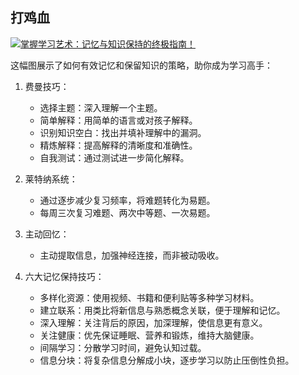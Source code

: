 ## 打鸡血[](https://www.androidperformance.com/2025/01/06/Android-Weekly-2025-01/#%E6%89%93%E9%B8%A1%E8%A1%80)

[![掌握学习艺术：记忆与知识保持的终极指南！](https://www.androidperformance.com/images/Android-Weekly-2025-01/441105ab-a7a0-46d4-8726-84898717bc46.jpg)](https://www.androidperformance.com/images/Android-Weekly-2025-01/441105ab-a7a0-46d4-8726-84898717bc46.jpg)

这幅图展示了如何有效记忆和保留知识的策略，助你成为学习高手：

1. 费曼技巧：
    
    - 选择主题：深入理解一个主题。
    - 简单解释：用简单的语言或对孩子解释。
    - 识别知识空白：找出并填补理解中的漏洞。
    - 精炼解释：提高解释的清晰度和准确性。
    - 自我测试：通过测试进一步简化解释。
2. 莱特纳系统：
    
    - 通过逐步减少复习频率，将难题转化为易题。
    - 每周三次复习难题、两次中等题、一次易题。
3. 主动回忆：
    
    - 主动提取信息，加强神经连接，而非被动吸收。
4. 六大记忆保持技巧：
    
    - 多样化资源：使用视频、书籍和便利贴等多种学习材料。
    - 建立联系：用类比将新信息与熟悉概念关联，便于理解和记忆。
    - 深入理解：关注背后的原因，加深理解，使信息更有意义。
    - 关注健康：优先保证睡眠、营养和锻炼，维持大脑健康。
    - 间隔学习：分散学习时间，避免认知过载。
    - 信息分块：将复杂信息分解成小块，逐步学习以防止压倒性负担。
